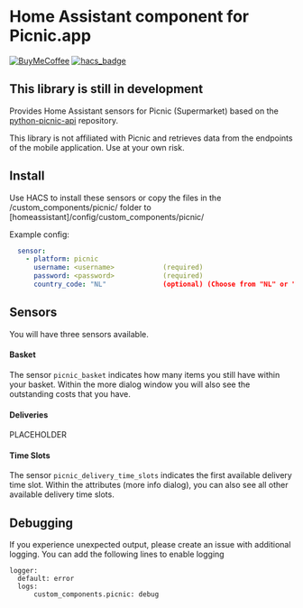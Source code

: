 # Home Assistant component for Picnic.app

[![BuyMeCoffee][buymecoffeebadge]][buymecoffee]
[![hacs_badge](https://img.shields.io/badge/HACS-Custom-orange.svg)](https://github.com/custom-components/hacs)

## This library is still in development

Provides Home Assistant sensors for Picnic (Supermarket) based on the [python-picnic-api](https://github.com/MikeBrink/python-picnic-api) repository.

This library is not affiliated with Picnic and retrieves data from the endpoints of the mobile application. Use at your own risk.

## Install
Use HACS to install these sensors or copy the files in the /custom_components/picnic/ folder to [homeassistant]/config/custom_components/picnic/

Example config:

```yaml
  sensor:
    - platform: picnic
      username: <username>            (required)
      password: <password>            (required)
      country_code: "NL"              (optional) (Choose from "NL" or "DE")
```

## Sensors
You will have three sensors available. 

#### Basket
The sensor `picnic_basket` indicates how many items you still have within your basket. Within the more dialog window you will also see the outstanding costs that you have.

#### Deliveries
PLACEHOLDER

#### Time Slots
The sensor `picnic_delivery_time_slots` indicates the first available delivery time slot. Within the attributes (more info dialog), you can also see all other available delivery time slots.

## Debugging
If you experience unexpected output, please create an issue with additional logging. You can add the following lines to enable logging

```
logger:
  default: error
  logs:
      custom_components.picnic: debug
```


[buymecoffee]: https://www.buymeacoffee.com/MikeBrink
[buymecoffeebadge]: https://camo.githubusercontent.com/cd005dca0ef55d7725912ec03a936d3a7c8de5b5/68747470733a2f2f696d672e736869656c64732e696f2f62616467652f6275792532306d6525323061253230636f666665652d646f6e6174652d79656c6c6f772e737667
